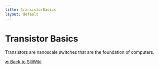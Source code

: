 ```yaml
---
title: transistorBasics
layout: default
---
```


# Transistor Basics
Transistors are nanoscale switches that are the foundation of computers.



[🔙 Back to SiliWiki](../index.md)
